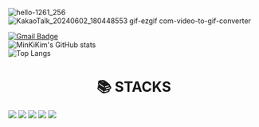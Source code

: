 ![hello-1261_256](https://github.com/mk642/BackEnd_Project/assets/53805997/1834cdf4-f29b-463b-b724-29424e73c6ee)</br>
![KakaoTalk_20240602_180448553 gif-ezgif com-video-to-gif-converter](https://github.com/mk642/BackEnd_Project/assets/53805997/126c31ad-b58c-4e38-92d5-8f0dd3f907fb)

[![Gmail Badge](https://img.shields.io/badge/-mingig014@gmail.com-c14438?style=flat&logo=Gmail&logoColor=white&link=mailto:mingig014@gmail.com)](mailto:mingig014@gmail.com)</br> 
![MinKiKim's GitHub stats](https://github-readme-stats.vercel.app/api?username=mk642&show_icons=true&theme=sky)</br>
![Top Langs](https://github-readme-stats.vercel.app/api/top-langs/?username=mk642&layout=compact)

<div align=center><h1>📚 STACKS</h1></div> 
<img src="https://img.shields.io/badge/Java-007396?style=for-the-badge&logo=Java&logoColor=white">
<img src="https://img.shields.io/badge/JavaScript-F7DF1E?style=flat-square&logo=javascript&logoColor=black"/>
 <img src="https://img.shields.io/badge/Ruby-F80000?style=for-the-badge&logo=Ruby&logoColor=white"> 
<img src="https://img.shields.io/badge/PostgreSQL-007396?style=for-the-badge&logo=PostgreSQL&logoColor=white">
<img src="https://img.shields.io/badge/amazonaws-232F3E?style=for-the-badge&logo=amazonaws&logoColor=white">







